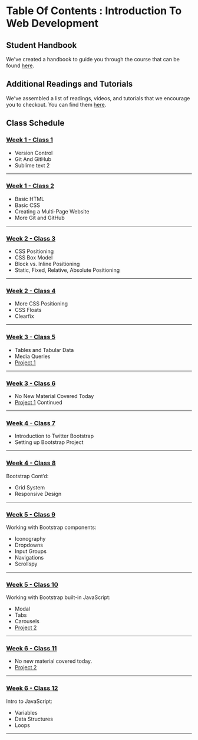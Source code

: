 # Table Of Contents : Introduction To Web Development

## Student Handbook

We've created a handbook to guide you through the course that can be found [here](student-handbook.md).

## Additional Readings and Tutorials

We've assembled a list of readings, videos, and tutorials that we encourage you to checkout. You can find them [here](additional-readings-and-resources.md).

## Class Schedule

### [Week 1 - Class 1](./class_01.md)

- Version Control
- Git And GitHub
- Sublime text 2

***

### [Week 1 - Class 2](./class_02.md)

- Basic HTML
- Basic CSS
- Creating a Multi-Page Website
- More Git and GitHub

***

### [Week 2 - Class 3](./class_03.md)

- CSS Positioning
- CSS Box Model
- Block vs. Inline Positioning
- Static, Fixed, Relative, Absolute Positioning

***

### [Week 2 - Class 4](./class_04.md)

- More CSS Positioning
- CSS Floats
- Clearfix

***

### [Week 3 - Class 5](./class_05.md)

- Tables and Tabular Data
- Media Queries
- [Project 1](project_01.md)

***

### [Week 3 - Class 6](./class_06.md)

- No New Material Covered Today
- [Project 1](./project_01.md) Continued

***

### [Week 4 - Class 7](./class_07.md)

- Introduction to Twitter Bootstrap
- Setting up Bootstrap Project

***

### [Week 4 - Class 8](./class_08.md)

Bootstrap Cont’d:

- Grid System
- Responsive Design

***

### [Week 5 - Class 9](./class_08.md)

Working with Bootstrap components:
- Iconography
- Dropdowns
- Input Groups
- Navigations
- Scrollspy

***

### [Week 5 - Class 10](./class_08.md)

Working with Bootstrap built-in JavaScript:
- Modal
- Tabs
- Carousels
- [Project 2](./project_02.md) 

***

### [Week 6 - Class 11](./project_02.md)

- No new material covered today.
- [Project 2](./project_02.md) 

***

### [Week 6 - Class 12](./class_11.md)

Intro to JavaScript:
- Variables
- Data Structures
- Loops 

***
